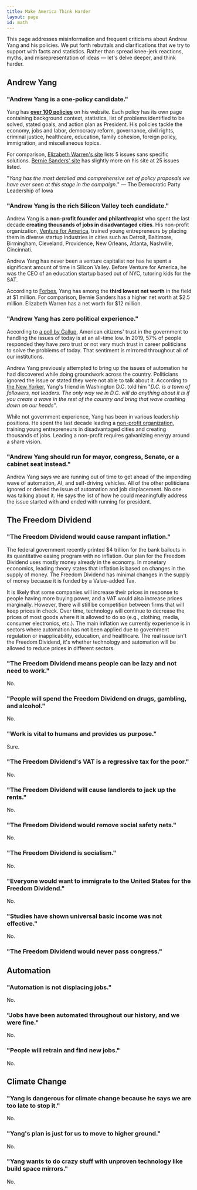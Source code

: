 ```yaml
---
title: Make America Think Harder
layout: page
id: math
---
```


[bernie]: https://berniesanders.com/issues/
[policies]: https://yang2020.com/policies
[warren]: https://elizabethwarren.com/

This page addresses misinformation and frequent criticisms about Andrew Yang
and his policies. We put forth rebuttals and clarifications that we try to
support with facts and statistics. Rather than spread knee-jerk reactions,
myths, and misrepresentation of ideas &mdash; let's delve deeper, and think harder.




## Andrew Yang


### "Andrew Yang is a one-policy candidate."

Yang has [**over 100 policies**][policies] on his website. Each policy has its
own page containing background context, statistics, list of problems identified
to be solved, stated goals, and action plan as President. His policies tackle
the economy, jobs and labor, democracy reform, governance, civil rights,
criminal justice, healthcare, education, family cohesion, foreign policy,
immigration, and miscellaneous topics.

For comparison, [Elizabeth Warren's site][warren] lists 5 issues sans specific
solutions. [Bernie Sanders' site][bernie] has slightly more on his site at 25
issues listed.

"*Yang has the most detailed and comprehensive set of policy proposals we
have ever seen at this stage in the campaign.*" &mdash; The Democratic Party
Leadership of Iowa

### "Andrew Yang is the rich Silicon Valley tech candidate."

[vfa]: https://en.wikipedia.org/wiki/Venture_for_America

Andrew Yang is a **non-profit founder and philanthropist** who spent the last
decade **creating thousands of jobs in disadvantaged cities**. His non-profit
organization, [Venture for America][vfa], trained young entrepreneurs
by placing them in diverse startup industries in cities such as Detroit,
Baltimore, Birmingham, Cleveland, Providence, New Orleans, Atlanta, Nashville,
Cincinnati.

[Forbes]: https://www.forbes.com/sites/danalexander/2019/08/14/heres-the-net-worth-of-every-2020-presidential-candidate/

Andrew Yang has never been a venture capitalist nor has he spent a significant
amount of time in Silicon Valley. Before Venture for America, he was the CEO of
an education startup based out of NYC, tutoring kids for the SAT.

According to [Forbes], Yang has among the **third lowest net worth** in the
field at $1 million. For comparison, Bernie Sanders has a higher net worth at
$2.5 million. Elizabeth Warren has a net worth for $12 million.

### "Andrew Yang has zero political experience."

[Gallup]: https://news.gallup.com/poll/5392/trust-government.aspx

According to [a poll by Gallup][Gallup], American citizens' trust in the
government to handling the issues of today is at an all-time low. In 2019, 57%
of people responded they have zero trust or not very much trust in career
politicians to solve the problems of today. That sentiment is mirrored
throughout all of our institutions.

[nyer]: https://www.newyorker.com/news/news-desk/how-andrew-yangs-robot-apocalypse-can-heal-a-divided-nation

Andrew Yang previously attempted to bring up the issues of automation he had
discovered while doing groundwork across the country. Politicians ignored the
issue or stated they were not able to talk about it. According to [the New
Yorker][nyer], Yang's friend in Washington D.C. told him "*D.C. is a town of
followers, not leaders. The only way we in D.C. will do anything about it is if
you create a wave in the rest of the country and bring that wave crashing down
on our heads"*.

While not government experience, Yang has been in various leadership positions.
He spent the last decade leading a [non-profit organization][vfa], training
young entrepreneurs in disadvantaged cities and creating thousands of jobs.
Leading a non-profit requires galvanizing energy around a share vision.

### "Andrew Yang should run for mayor, congress, Senate, or a cabinet seat instead."

Andrew Yang says we are running out of time to get ahead of the impending
wave of automation, AI, and self-driving vehicles. All of the other politicians
ignored or denied the issue of automation and job displacement. No one was
talking about it. He says the list of how he could meaningfully address the
issue started with and ended with running for president.




## The Freedom Dividend


### "The Freedom Dividend would cause rampant inflation."

The federal government recently printed $4 trillion for the bank bailouts in
its quantitative easing program with no inflation. Our plan for the Freedom
Dividend uses mostly money already in the economy. In monetary economics,
leading theory states that inflation is based on changes in the supply of
money. The Freedom Dividend has minimal changes in the supply of money because
it is funded by a Value-added Tax.

It is likely that some companies will increase their prices in response to
people having more buying power, and a VAT would also increase prices
marginally. However, there will still be competition between firms that will
keep prices in check. Over time, technology will continue to decrease the
prices of most goods where it is allowed to do so (e.g., clothing, media,
consumer electronics, etc.). The main inflation we currently experience is in
sectors where automation has not been applied due to government regulation or
inapplicability, education, and healthcare. The real issue isn't the Freedom
Dividend, it's whether technology and automation will be allowed to reduce
prices in different sectors.

### "The Freedom Dividend means people can be lazy and not need to work."

No.

### "People will spend the Freedom Dividend on drugs, gambling, and alcohol."

No.

### "Work is vital to humans and provides us purpose."

Sure.

### "The Freedom Dividend's VAT is a regressive tax for the poor."

No.

### "The Freedom Dividend will cause landlords to jack up the rents."

No.

### "The Freedom Dividend would remove social safety nets."

No.

### "The Freedom Dividend is socialism."

No.

### "Everyone would want to immigrate to the United States for the Freedom Dividend."

No.

### "Studies have shown universal basic income was not effective."

No.

### "The Freedom Dividend would never pass congress."



## Automation


### "Automation is not displacing jobs."

No.

### "Jobs have been automated throughout our history, and we were fine."

No.

### "People will retrain and find new jobs."

No.



## Climate Change


### "Yang is dangerous for climate change because he says we are too late to stop it."

No.

### "Yang's plan is just for us to move to higher ground."

No.

### "Yang wants to do crazy stuff with unproven technology like build space mirrors."

No.
